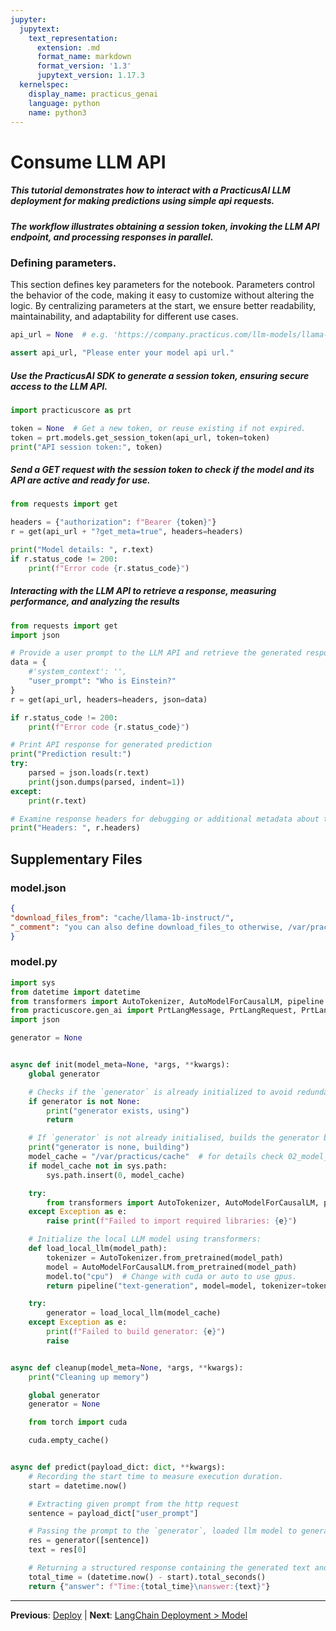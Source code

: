 ```yaml
---
jupyter:
  jupytext:
    text_representation:
      extension: .md
      format_name: markdown
      format_version: '1.3'
      jupytext_version: 1.17.3
  kernelspec:
    display_name: practicus_genai
    language: python
    name: python3
---
```


# Consume LLM API

##### This tutorial demonstrates how to interact with a PracticusAI LLM deployment for making predictions using simple api requests.

##### The workflow illustrates obtaining a session token, invoking the LLM API endpoint, and processing responses in parallel.


### Defining parameters.
 
This section defines key parameters for the notebook. Parameters control the behavior of the code, making it easy to customize without altering the logic. By centralizing parameters at the start, we ensure better readability, maintainability, and adaptability for different use cases.
 

```python
api_url = None  # e.g. 'https://company.practicus.com/llm-models/llama-1b-basic-test/'
```

```python
assert api_url, "Please enter your model api url."
```

##### Use the PracticusAI SDK to generate a session token, ensuring secure access to the LLM API.

```python
import practicuscore as prt

token = None  # Get a new token, or reuse existing if not expired.
token = prt.models.get_session_token(api_url, token=token)
print("API session token:", token)
```

##### Send a GET request with the session token to check if the model and its API are active and ready for use.

```python
from requests import get

headers = {"authorization": f"Bearer {token}"}
r = get(api_url + "?get_meta=true", headers=headers)

print("Model details: ", r.text)
if r.status_code != 200:
    print(f"Error code {r.status_code}")
```

##### Interacting with the LLM API to retrieve a response, measuring performance, and analyzing the results

```python
from requests import get
import json

# Provide a user prompt to the LLM API and retrieve the generated response.
data = {
    #'system_context': '',
    "user_prompt": "Who is Einstein?"
}
r = get(api_url, headers=headers, json=data)

if r.status_code != 200:
    print(f"Error code {r.status_code}")

# Print API response for generated prediction
print("Prediction result:")
try:
    parsed = json.loads(r.text)
    print(json.dumps(parsed, indent=1))
except:
    print(r.text)

# Examine response headers for debugging or additional metadata about the request.
print("Headers: ", r.headers)
```


## Supplementary Files

### model.json
```json
{
"download_files_from": "cache/llama-1b-instruct/",
"_comment": "you can also define download_files_to otherwise, /var/practicus/cache is used"
}
```

### model.py
```python
import sys
from datetime import datetime
from transformers import AutoTokenizer, AutoModelForCausalLM, pipeline
from practicuscore.gen_ai import PrtLangMessage, PrtLangRequest, PrtLangResponse
import json

generator = None


async def init(model_meta=None, *args, **kwargs):
    global generator

    # Checks if the `generator` is already initialized to avoid redundant model loading.
    if generator is not None:
        print("generator exists, using")
        return

    # If `generator` is not already initialised, builds the generator by loading the desired LLM
    print("generator is none, building")
    model_cache = "/var/practicus/cache"  # for details check 02_model_json
    if model_cache not in sys.path:
        sys.path.insert(0, model_cache)

    try:
        from transformers import AutoTokenizer, AutoModelForCausalLM, pipeline
    except Exception as e:
        raise print(f"Failed to import required libraries: {e}")

    # Initialize the local LLM model using transformers:
    def load_local_llm(model_path):
        tokenizer = AutoTokenizer.from_pretrained(model_path)
        model = AutoModelForCausalLM.from_pretrained(model_path)
        model.to("cpu")  # Change with cuda or auto to use gpus.
        return pipeline("text-generation", model=model, tokenizer=tokenizer, max_new_tokens=200)

    try:
        generator = load_local_llm(model_cache)
    except Exception as e:
        print(f"Failed to build generator: {e}")
        raise


async def cleanup(model_meta=None, *args, **kwargs):
    print("Cleaning up memory")

    global generator
    generator = None

    from torch import cuda

    cuda.empty_cache()


async def predict(payload_dict: dict, **kwargs):
    # Recording the start time to measure execution duration.
    start = datetime.now()

    # Extracting given prompt from the http request
    sentence = payload_dict["user_prompt"]

    # Passing the prompt to the `generator`, loaded llm model to generate a response.
    res = generator([sentence])
    text = res[0]

    # Returning a structured response containing the generated text and execution time.
    total_time = (datetime.now() - start).total_seconds()
    return {"answer": f"Time:{total_time}\nanswer:{text}"}

```


---

**Previous**: [Deploy](deploy.md) | **Next**: [LangChain Deployment > Model](../langchain-deployment/model.md)
